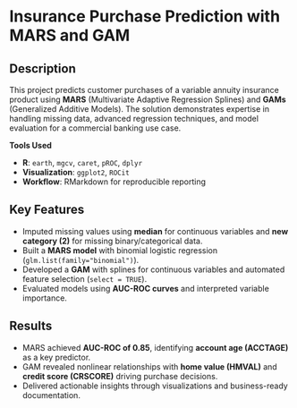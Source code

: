 # Insurance Purchase Prediction with MARS and GAM  

## Description  
This project predicts customer purchases of a variable annuity insurance product using **MARS** (Multivariate Adaptive Regression Splines) and **GAMs** (Generalized Additive Models). The solution demonstrates expertise in handling missing data, advanced regression techniques, and model evaluation for a commercial banking use case.  

**Tools Used**  
- **R**: `earth`, `mgcv`, `caret`, `pROC`, `dplyr`  
- **Visualization**: `ggplot2`, `ROCit`  
- **Workflow**: RMarkdown for reproducible reporting  

## Key Features  
- Imputed missing values using **median** for continuous variables and **new category (2)** for missing binary/categorical data.  
- Built a **MARS model** with binomial logistic regression (`glm.list(family="binomial")`).  
- Developed a **GAM** with splines for continuous variables and automated feature selection (`select = TRUE`).  
- Evaluated models using **AUC-ROC curves** and interpreted variable importance.  

## Results  
- MARS achieved **AUC-ROC of 0.85**, identifying **account age (ACCTAGE)** as a key predictor.  
- GAM revealed nonlinear relationships with **home value (HMVAL)** and **credit score (CRSCORE)** driving purchase decisions.  
- Delivered actionable insights through visualizations and business-ready documentation.
